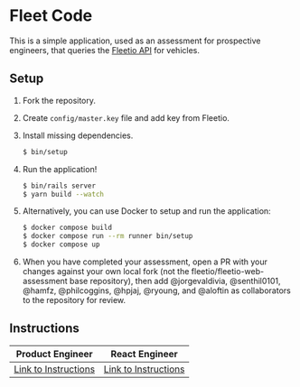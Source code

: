 # Fleet Code

This is a simple application, used as an assessment for prospective engineers,
that queries the [Fleetio API](https://developer.fleetio.com) for vehicles.

## Setup

1. Fork the repository.
2. Create `config/master.key` file and add key from Fleetio.
3. Install missing dependencies.

   ```bash
   $ bin/setup
   ```

4. Run the application!

   ```bash
   $ bin/rails server
   $ yarn build --watch
   ```

5. Alternatively, you can use Docker to setup and run the application:

    ```bash
    $ docker compose build
    $ docker compose run --rm runner bin/setup
    $ docker compose up
    ```

6. When you have completed your assessment, open a PR with your changes against your own local fork (not the fleetio/fleetio-web-assessment base repository), then add @jorgevaldivia, @senthil0101, @hamfz, @philcoggins, @hpjaj, @ryoung, and @aloftin as collaborators to the repository for review.

## Instructions

| Product Engineer | React Engineer |
| ---------------- | -------------- |
| [Link to Instructions](./docs/product-engineer.md) | [Link to Instructions](./docs/react-engineer.md) |
